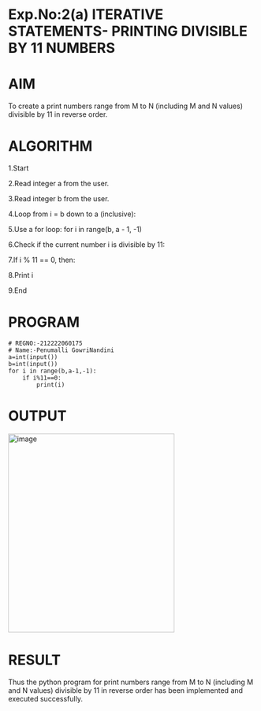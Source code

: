 # Exp.No:2(a) ITERATIVE STATEMENTS- PRINTING DIVISIBLE BY 11 NUMBERS

# AIM
To create a print numbers range from M to N (including M and N values) divisible by 11 in reverse order.

# ALGORITHM
1.Start

2.Read integer a from the user.

3.Read integer b from the user.

4.Loop from i = b down to a (inclusive):

5.Use a for loop: for i in range(b, a - 1, -1)

6.Check if the current number i is divisible by 11:

7.If i % 11 == 0, then:

8.Print i

9.End

# PROGRAM
```
# REGNO:-212222060175
# Name:-Penumalli GowriNandini
a=int(input())
b=int(input())
for i in range(b,a-1,-1):
    if i%11==0:
        print(i)
```
# OUTPUT
<img width="337" height="403" alt="image" src="https://github.com/user-attachments/assets/64a4594c-829a-4c85-945c-2d6ed388e548" />


# RESULT
Thus the python program for print numbers range from M to N (including M and N values) divisible by 11 in reverse order has been implemented and executed successfully.
